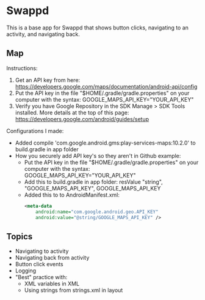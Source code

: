 # Swappd

This is a base app for Swappd that shows button clicks, navigating to an activity, and navigating back.

## Map
Instructions:
1. Get an API key from here: https://developers.google.com/maps/documentation/android-api/config
2. Put the API key in the file "$HOME/.gradle/gradle.properties" on your computer with the syntax: GOOGLE_MAPS_API_KEY="YOUR_API_KEY"
3. Verify you have Google Repository in the SDK Manage > SDK Tools installed. More details at the top of this page: https://developers.google.com/android/guides/setup

Configurations I made:
* Added compile 'com.google.android.gms:play-services-maps:10.2.0' to build.gradle in app folder
* How you securely add API key's so they aren't in Github example:
    * Put the API key in the file "$HOME/.gradle/gradle.properties" on your computer with the syntax: GOOGLE_MAPS_API_KEY="YOUR_API_KEY"
    * Add this to build.gradle in app folder: resValue "string", "GOOGLE_MAPS_API_KEY", GOOGLE_MAPS_API_KEY
    * Added this to to AndroidManifest.xml:
        ```XML
        <meta-data
            android:name="com.google.android.geo.API_KEY"
            android:value="@string/GOOGLE_MAPS_API_KEY" />
        ```

## Topics
* Navigating to activity
* Navigating back from activity
* Button click events
* Logging
* "Best" practice with:
  * XML variables in XML
  * Using strings from strings.xml in layout
